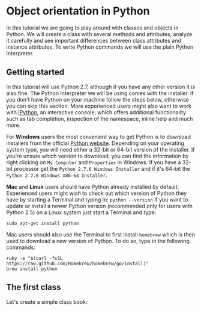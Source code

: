 Object orientation in Python
===

In this tutorial we are going to play around with classes and objects in Python.
We will create a class with several methods and attributes, analyze it carefully and see important differences between class attributes and instance attributes. 
To write Python commands we will use the plain Python Interpreter.


Getting started
---
In this tutorial will use Python 2.7, although if you have any other version it is also fine. The Python Interpreter we will be using comes with the installer. If you don't have Python on your machine follow the steps below, otherwise you can skip this section.
More experienced users might also want to work with [IPython](http://ipython.org/install.html), an interactive console, which offers additional functionality such as tab completion, inspection of the namespace, inline help and much more. 


For **Windows** users the most convenient way to get Python is to download installers from the official [Python website](https://www.python.org/download/). Depending on your operating system type, you will need either a 32-bit or 64-bit version of the installer.
If you're unsure which version to download, you can find the information by right clicking on `My Computer` and `Properties` in Windows. If you have a 32-bit processor get the `Python 2.7.6 Windows Installer` and if it's 64-bit the `Python 2.7.6 Windows X86-64 Installer`.

**Mac** and **Linux** users should have Python already installed by default. 
Experienced users might wish to check out which version of Python they have by starting a Terminal and typing in: 
```python --version```
If you want to update or install a newer Python version (recommended only for users with Python 2.5) on a Linux system just start a Terminal and type:
```
sudo apt-get install python
```
Mac users should also use the Terminal to first install `homebrew` which is then used to download a new version of Python. To do so, type in the following commands:
```
ruby -e "$(curl -fsSL https://raw.github.com/Homebrew/homebrew/go/install)"
brew install python
```

The first class
---
Let's create a simple class book:
```python

```



